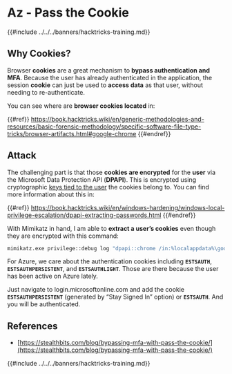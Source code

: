 # Az - Pass the Cookie

{{#include ../../../banners/hacktricks-training.md}}

## Why Cookies?

Browser **cookies** are a great mechanism to **bypass authentication and MFA**. Because the user has already authenticated in the application, the session **cookie** can just be used to **access data** as that user, without needing to re-authenticate.

You can see where are **browser cookies located** in:

{{#ref}}
https://book.hacktricks.wiki/en/generic-methodologies-and-resources/basic-forensic-methodology/specific-software-file-type-tricks/browser-artifacts.html#google-chrome
{{#endref}}

## Attack

The challenging part is that those **cookies are encrypted** for the **user** via the Microsoft Data Protection API (**DPAPI**). This is encrypted using cryptographic [keys tied to the user](https://book.hacktricks.wiki/en/windows-hardening/windows-local-privilege-escalation/dpapi-extracting-passwords.html) the cookies belong to. You can find more information about this in:

{{#ref}}
https://book.hacktricks.wiki/en/windows-hardening/windows-local-privilege-escalation/dpapi-extracting-passwords.html
{{#endref}}

With Mimikatz in hand, I am able to **extract a user’s cookies** even though they are encrypted with this command:

```bash
mimikatz.exe privilege::debug log "dpapi::chrome /in:%localappdata%\google\chrome\USERDA~1\default\cookies /unprotect" exit
```

For Azure, we care about the authentication cookies including **`ESTSAUTH`**, **`ESTSAUTHPERSISTENT`**, and **`ESTSAUTHLIGHT`**. Those are there because the user has been active on Azure lately.

Just navigate to login.microsoftonline.com and add the cookie **`ESTSAUTHPERSISTENT`** (generated by “Stay Signed In” option) or **`ESTSAUTH`**. And you will be authenticated.

## References

- [https://stealthbits.com/blog/bypassing-mfa-with-pass-the-cookie/](https://stealthbits.com/blog/bypassing-mfa-with-pass-the-cookie/)

{{#include ../../../banners/hacktricks-training.md}}

